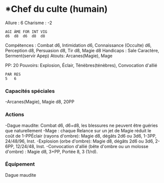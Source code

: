 # *Chef du culte (humain)

Allure : 6
Charisme : -2

	AGI	ÂME	FOR	INT	VIG
	d6	d8	d6	d8 	d8

Compétences : Combat d6, Intimidation d6, Connaissance (Occulte) d6, Perception d8, Persuasion d8, Tir d8, Magie d8
Handicaps : Sale Caractère, Serment(servir Apep)
Atouts: Arcanes(Magie), Mage

PP: 20
Pouvoirs: Explosion, Éclair, Ténèbres(ténèbres), Convocation d'allié 

	PAR	RES
	5   6
### Capacités spéciales
-Arcanes(Magie), Magie d8, 20PP

### Actions
-Dague maudite: Combat d6, d6+d8, les blessures ne peuvent être guéries que naturellement
-Mage : chaque Relance sur un jet de Magie réduit le coût de 1-PPÉclair (rayons d'ombre): Magie d8, dégâts 2d6 ou 3d6, 1-3PP, 24/48/96, Inst.
-Explosion (orbe d'ombre): Magie d8, dégâts 2d6 ou 3d6, 2-6PP, 12/24/48, Inst.
-Convocation d'allié (bête d'ombre ou un molosse d'ombre) : Magie d8, 3+PP, Portée 8, 3 (1/rd).

### Équipement
Dague maudite
